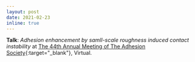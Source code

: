 ```yaml
---
layout: post
date: 2021-02-23
inline: true
---
```


**Talk**: *Adhesion enhancement by samll-scale roughness induced contact instability* at [The 44th Annual Meeting of The Adhesion Society](https://www.adhesionsociety.org/ASAnnualMeeting/Program.aspx){:target="_blank"}, Virtual.
